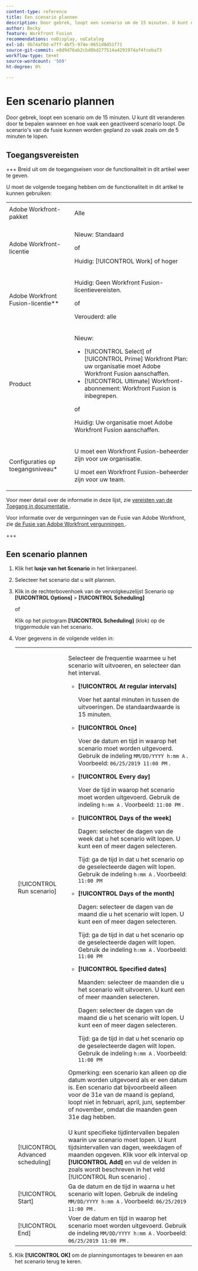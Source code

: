 ```yaml
---
content-type: reference
title: Een scenario plannen
description: Door gebrek, loopt een scenario om de 15 minuten. U kunt dit veranderen door te bepalen wanneer en hoe vaak een geactiveerd scenario loopt. De scenario's van de fusie kunnen worden gepland zo vaak zoals om de 5 minuten te lopen.
author: Becky
feature: Workfront Fusion
recommendations: noDisplay, noCatalog
exl-id: 9b74af0d-e7ff-4bf5-974e-0651d0d51f71
source-git-commit: e0d9d76ab2cbd8bd277514a4291974af4fceba73
workflow-type: tm+mt
source-wordcount: '569'
ht-degree: 0%

---
```


# Een scenario plannen

Door gebrek, loopt een scenario om de 15 minuten. U kunt dit veranderen door te bepalen wanneer en hoe vaak een geactiveerd scenario loopt. De scenario&#39;s van de fusie kunnen worden gepland zo vaak zoals om de 5 minuten te lopen.

## Toegangsvereisten

+++ Breid uit om de toegangseisen voor de functionaliteit in dit artikel weer te geven.

U moet de volgende toegang hebben om de functionaliteit in dit artikel te kunnen gebruiken:

<table style="table-layout:auto">
 <col> 
 <col> 
 <tbody> 
  <tr> 
   <td role="rowheader">Adobe Workfront-pakket</td> 
   <td> <p>Alle</p> </td> 
  </tr> 
  <tr data-mc-conditions=""> 
   <td role="rowheader">Adobe Workfront-licentie</td> 
   <td> <p>Nieuw: Standaard</p><p>of</p><p>Huidig: [!UICONTROL Work] of hoger</p> </td> 
  </tr> 
  <tr> 
   <td role="rowheader">Adobe Workfront Fusion-licentie**</td> 
   <td>
   <p>Huidig: Geen Workfront Fusion-licentievereisten.</p>
   <p>of</p>
   <p>Verouderd: alle </p>
   </td> 
  </tr> 
  <tr> 
   <td role="rowheader">Product</td> 
   <td>
   <p>Nieuw:</p> <ul><li>[!UICONTROL Select] of [!UICONTROL Prime] Workfront Plan: uw organisatie moet Adobe Workfront Fusion aanschaffen.</li><li>[!UICONTROL Ultimate] Workfront-abonnement: Workfront Fusion is inbegrepen.</li></ul>
   <p>of</p>
   <p>Huidig: Uw organisatie moet Adobe Workfront Fusion aanschaffen.</p>
   </td> 
  </tr>
  <tr data-mc-conditions=""> 
   <td role="rowheader">Configuraties op toegangsniveau*</td> 
   <td> 
     <p>U moet een Workfront Fusion-beheerder zijn voor uw organisatie.</p>
     <p>U moet een Workfront Fusion-beheerder zijn voor uw team.</p>
   </td> 
  </tr> 
   </td> 
  </tr> 
 </tbody> 
</table>

Voor meer detail over de informatie in deze lijst, zie [ vereisten van de Toegang in documentatie ](/help/workfront-fusion/references/licenses-and-roles/access-level-requirements-in-documentation.md).

Voor informatie over de vergunningen van de Fusie van Adobe Workfront, zie [ de Fusie van Adobe Workfront vergunningen ](/help/workfront-fusion/set-up-and-manage-workfront-fusion/licensing-operations-overview/license-automation-vs-integration.md).

+++

## Een scenario plannen

1. Klik het **lusje van het Scenario** in het linkerpaneel.
1. Selecteer het scenario dat u wilt plannen.
1. Klik in de rechterbovenhoek van de vervolgkeuzelijst Scenario op **[!UICONTROL Options]** > **[!UICONTROL Scheduling]**

   of

   Klik op het pictogram **[!UICONTROL Scheduling]** (klok) op de triggermodule van het scenario.

1. Voer gegevens in de volgende velden in:

   <table style="table-layout:auto">   
    <col> 
    <col> 
    <tbody> 
     <tr> 
      <td role="rowheader">[!UICONTROL Run scenario]</td> 
      <td> <p>Selecteer de frequentie waarmee u het scenario wilt uitvoeren, en selecteer dan het interval.</p> 
       <ul> 
        <li> <p><strong>[!UICONTROL At regular intervals]</strong> </p> <p>Voer het aantal minuten in tussen de uitvoeringen. De standaardwaarde is 15 minuten.</p> </li> 
        <li> <p><strong>[!UICONTROL Once]</strong> </p> <p>Voer de datum en tijd in waarop het scenario moet worden uitgevoerd. Gebruik de indeling <code>MM/DD/YYYY h:mm A</code> . Voorbeeld: <code>06/25/2019 11:00 PM</code> .</p> </li> 
        <li> <p><strong>[!UICONTROL Every day]</strong> </p> <p>Voer de tijd in waarop het scenario moet worden uitgevoerd. Gebruik de indeling <code>h:mm A</code> . Voorbeeld: <code>11:00 PM</code> .</p> </li> 
        <li> <p><strong>[!UICONTROL Days of the week]</strong> </p> <p>Dagen: selecteer de dagen van de week dat u het scenario wilt lopen. U kunt een of meer dagen selecteren.</p> <p>Tijd: ga de tijd in dat u het scenario op de geselecteerde dagen wilt lopen. Gebruik de indeling <code>h:mm A</code> . Voorbeeld: <code>11:00 PM</code></p> </li> 
        <li> <p><strong>[!UICONTROL Days of the month]</strong> </p> <p>Dagen: selecteer de dagen van de maand die u het scenario wilt lopen. U kunt een of meer dagen selecteren.</p> <p>Tijd: ga de tijd in dat u het scenario op de geselecteerde dagen wilt lopen. Gebruik de indeling <code>h:mm A</code> . Voorbeeld: <code>11:00 PM</code></p> </li> 
        <li> <p><strong>[!UICONTROL Specified dates]</strong> </p> <p>Maanden: selecteer de maanden die u het scenario wilt uitvoeren. U kunt een of meer maanden selecteren.</p> <p>Dagen: selecteer de dagen van de maand die u het scenario wilt lopen. U kunt een of meer dagen selecteren.</p> <p>Tijd: ga de tijd in dat u het scenario op de geselecteerde dagen wilt lopen. Gebruik de indeling <code>h:mm A</code> . Voorbeeld: <code>11:00 PM</code></p> </li> 
       </ul> <p>Opmerking: een scenario kan alleen op die datum worden uitgevoerd als er een datum is. Een scenario dat bijvoorbeeld alleen voor de 31e van de maand is gepland, loopt niet in februari, april, juni, september of november, omdat die maanden geen 31e dag hebben.</p> </td> 
     </tr> 
     <tr> 
      <td role="rowheader">[!UICONTROL Advanced scheduling]</td> 
      <td>U kunt specifieke tijdintervallen bepalen waarin uw scenario moet lopen. U kunt tijdsintervallen van dagen, weekdagen of maanden opgeven. Klik voor elk interval op <strong>[!UICONTROL Add]</strong> en vul de velden in zoals wordt beschreven in het veld [!UICONTROL Run scenario] .</td> 
     </tr> 
     <tr> 
      <td role="rowheader">[!UICONTROL Start]</td> 
      <td>Ga de datum en de tijd in waarna u het scenario wilt lopen. Gebruik de indeling <code>MM/DD/YYYY h:mm A</code> . Voorbeeld: <code>06/25/2019 11:00 PM</code> .</td> 
     </tr> 
     <tr> 
      <td role="rowheader">[!UICONTROL End]</td> 
      <td>Voer de datum en tijd in waarop het scenario moet worden uitgevoerd. Gebruik de indeling <code>MM/DD/YYYY h:mm A</code> . Voorbeeld: <code>06/25/2019 11:00 PM</code> .</td> 
     </tr> 
    </tbody> 
   </table>

1. Klik **[!UICONTROL OK]** om de planningsmontages te bewaren en aan het scenario terug te keren.
